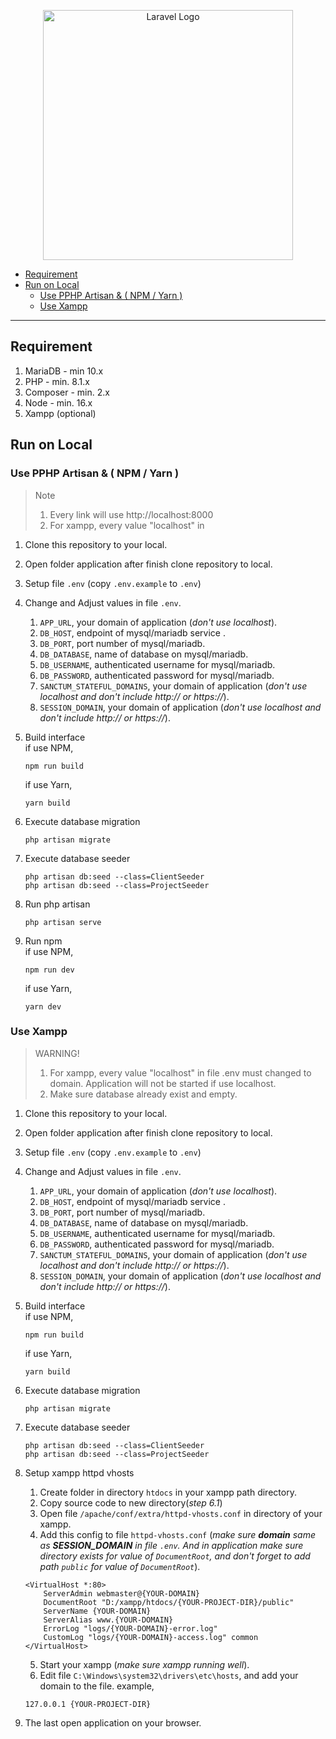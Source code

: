 <p align="center"><a href="https://laravel.com" target="_blank"><img src="https://raw.githubusercontent.com/laravel/art/master/logo-lockup/5%20SVG/2%20CMYK/1%20Full%20Color/laravel-logolockup-cmyk-red.svg" width="400" alt="Laravel Logo"></a></p>



- [Requirement](#requirement)
- [Run on Local](#run-on-local)
  - [Use PPHP Artisan \& ( NPM / Yarn )](#use-pphp-artisan---npm--yarn-)
  - [Use Xampp](#use-xampp)

---

## Requirement

1. MariaDB - min 10.x
2. PHP - min. 8.1.x
3. Composer  - min. 2.x
4. Node - min. 16.x
6. Xampp (optional)

## Run on Local

### Use PPHP Artisan & ( NPM / Yarn )

> Note
> 1. Every link will use http://localhost:8000
> 2. For xampp, every value "localhost" in 

1. Clone this repository to your local.
2. Open folder application after finish clone repository to local.
3. Setup file `.env` (copy `.env.example` to `.env`)
4. Change and Adjust values in file `.env`.
   1. `APP_URL`, your domain of application (_don't use localhost_). 
   2. `DB_HOST`, endpoint of mysql/mariadb service .
   3. `DB_PORT`, port number of mysql/mariadb.
   4. `DB_DATABASE`, name of database on mysql/mariadb.
   5. `DB_USERNAME`, authenticated username for mysql/mariadb.
   6. `DB_PASSWORD`, authenticated password for mysql/mariadb.
   7. `SANCTUM_STATEFUL_DOMAINS`, your domain of application (_don't use localhost and don't include http:// or https://_).
   8. `SESSION_DOMAIN`, your domain of application (_don't use localhost and don't include http:// or https://_).
5. Build interface  
    if use NPM,
    ``` 
    npm run build
    ```

    if use Yarn,
    ``` 
    yarn build
    ```

6. Execute database migration
    ```
    php artisan migrate
    ```

7. Execute database seeder
    ```
    php artisan db:seed --class=ClientSeeder
    php artisan db:seed --class=ProjectSeeder
    ```

8. Run php artisan
    ```
    php artisan serve
    ```

9.  Run npm  
    if use NPM,
    ```
    npm run dev
    ```

    if use Yarn,
    ```
    yarn dev
    ```


### Use Xampp

> WARNING!  
> 1. For xampp, every value "localhost" in file .env must changed to domain.
> Application will not be started if use localhost.
> 2. Make sure database already exist and empty.

1. Clone this repository to your local.
2. Open folder application after finish clone repository to local.
3. Setup file `.env` (copy `.env.example` to `.env`)
4. Change and Adjust values in file `.env`.
   1. `APP_URL`, your domain of application (_don't use localhost_). 
   2. `DB_HOST`, endpoint of mysql/mariadb service .
   3. `DB_PORT`, port number of mysql/mariadb.
   4. `DB_DATABASE`, name of database on mysql/mariadb.
   5. `DB_USERNAME`, authenticated username for mysql/mariadb.
   6. `DB_PASSWORD`, authenticated password for mysql/mariadb.
   7. `SANCTUM_STATEFUL_DOMAINS`, your domain of application (_don't use localhost and don't include http:// or https://_).
   8. `SESSION_DOMAIN`, your domain of application (_don't use localhost and don't include http:// or https://_).
5. Build interface  
    if use NPM,
    ``` 
    npm run build
    ```

    if use Yarn,
    ``` 
    yarn build
    ```

6. Execute database migration
    ```
    php artisan migrate
    ```

7. Execute database seeder
    ```
    php artisan db:seed --class=ClientSeeder
    php artisan db:seed --class=ProjectSeeder
    ```

8. Setup xampp httpd vhosts
   1. Create folder in directory `htdocs` in your xampp path directory.
   2. Copy source code to new directory(_step 6.1_)
   3. Open file `/apache/conf/extra/httpd-vhosts.conf` in directory of your xampp.
   4. Add this config to file `httpd-vhosts.conf` (_make sure **domain** same as **SESSION_DOMAIN** in file `.env`. And in application make sure directory exists for value of  `DocumentRoot`, and don't forget to add path `public` for value of `DocumentRoot`_).
    ```
    <VirtualHost *:80>
        ServerAdmin webmaster@{YOUR-DOMAIN}
        DocumentRoot "D:/xampp/htdocs/{YOUR-PROJECT-DIR}/public"
        ServerName {YOUR-DOMAIN}
        ServerAlias www.{YOUR-DOMAIN}
        ErrorLog "logs/{YOUR-DOMAIN}-error.log"
        CustomLog "logs/{YOUR-DOMAIN}-access.log" common
    </VirtualHost>
    ```

   5. Start your xampp (_make sure xampp running well_).
   6. Edit file `C:\Windows\system32\drivers\etc\hosts`, and add your domain to the file. example,
    ```
    127.0.0.1 {YOUR-PROJECT-DIR}
    ```

9. The last open application on your browser.


